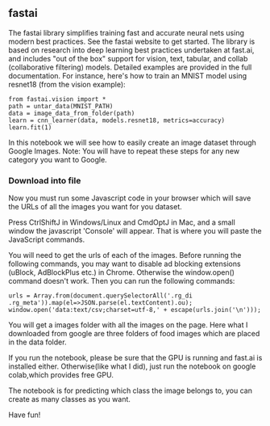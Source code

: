 ## fastai
The fastai library simplifies training fast and accurate neural nets using modern best practices. See the fastai website to get started. The library is based on research into deep learning best practices undertaken at fast.ai, and includes "out of the box" support for vision, text, tabular, and collab (collaborative filtering) models. Detailed examples are provided in the full documentation. For instance, here's how to train an MNIST model using resnet18 (from the vision example):
```
from fastai.vision import *
path = untar_data(MNIST_PATH)
data = image_data_from_folder(path)
learn = cnn_learner(data, models.resnet18, metrics=accuracy)
learn.fit(1)
```

In this notebook we will see how to easily create an image dataset through Google Images. Note: You will have to repeat these steps for any new category you want to Google.

### Download into file
Now you must run some Javascript code in your browser which will save the URLs of all the images you want for you dataset.

Press CtrlShiftJ in Windows/Linux and CmdOptJ in Mac, and a small window the javascript 'Console' will appear. That is where you will paste the JavaScript commands.

You will need to get the urls of each of the images. Before running the following commands, you may want to disable ad blocking extensions (uBlock, AdBlockPlus etc.) in Chrome. Otherwise the window.open() command doesn't work. Then you can run the following commands:
```
urls = Array.from(document.querySelectorAll('.rg_di .rg_meta')).map(el=>JSON.parse(el.textContent).ou);
window.open('data:text/csv;charset=utf-8,' + escape(urls.join('\n')));
```
You will get a images folder with all the images on the page. Here what I downloaded from google are three folders of food images which are placed in the data folder.

If you run the notebook, please be sure that the GPU is running and fast.ai is installed either. Otherwise(like what I did), just run the notebook on google colab,which provides free GPU.

The notebook is for predicting which class the image belongs to, you can create as many classes as you want.

Have fun!
